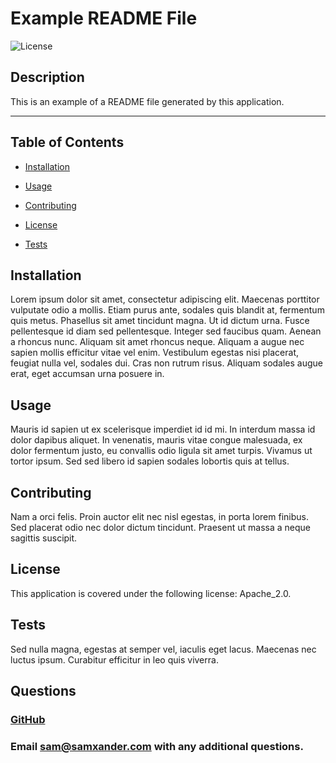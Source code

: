 
  # Example README File

  ![License](https://img.shields.io/badge/License-Apache_2.0-blue.svg)
      

  ## Description
  This is an example of a README file generated by this application.

  ---

  ## Table of Contents
  - [Installation](#installation)

  - [Usage](#usage)

  - [Contributing](#contributing)

  - [License](#license)

  - [Tests](#tests)

  

  ## Installation
  Lorem ipsum dolor sit amet, consectetur adipiscing elit. Maecenas porttitor vulputate odio a mollis. Etiam purus ante, sodales quis blandit at, fermentum quis metus. Phasellus sit amet tincidunt magna. Ut id dictum urna. Fusce pellentesque id diam sed pellentesque. Integer sed faucibus quam. Aenean a rhoncus nunc. Aliquam sit amet rhoncus neque. Aliquam a augue nec sapien mollis efficitur vitae vel enim. Vestibulum egestas nisi placerat, feugiat nulla vel, sodales dui. Cras non rutrum risus. Aliquam sodales augue erat, eget accumsan urna posuere in.

  ## Usage
  Mauris id sapien ut ex scelerisque imperdiet id id mi. In interdum massa id dolor dapibus aliquet. In venenatis, mauris vitae congue malesuada, ex dolor fermentum justo, eu convallis odio ligula sit amet turpis. Vivamus ut tortor ipsum. Sed sed libero id sapien sodales lobortis quis at tellus.

  ## Contributing
  Nam a orci felis. Proin auctor elit nec nisl egestas, in porta lorem finibus. Sed placerat odio nec dolor dictum tincidunt. Praesent ut massa a neque sagittis suscipit.

  ## License
  This application is covered under the following license: Apache_2.0.

  ## Tests
  Sed nulla magna, egestas at semper vel, iaculis eget lacus. Maecenas nec luctus ipsum. Curabitur efficitur in leo quis viverra.

  ## Questions

  ### [GitHub](https://github.com/sam-xander)

  ### Email [sam@samxander.com](sam@samxander.com) with any additional questions.